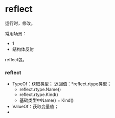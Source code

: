 # reflect
运行时，修改。

常用场景：
- 1
- 结构体反射

reflect包。


### reflect
- TypeOf：获取类型； 返回值：*reflect.rtype类型；
  - reflect.rtype.Name()
  - reflect.rtype.Kind()
  - 基础类型中Name() = Kind()
- ValueOf：获取变量值；
- 